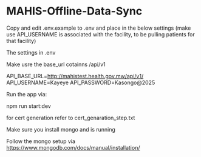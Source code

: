 # MAHIS-Offline-Data-Sync
Copy and edit .env.example to .env and place in the below settings (make use API_USERNAME is associated with the facility, to be pulling patients for that facility)

The settings in .env 

Make usre the base_url cotainns /api/v1

API_BASE_URL=http://mahistest.health.gov.mw/api/v1/
API_USERNAME=Kayeye
API_PASSWORD=Kasongo@2025


Run the app via: 

npm run start:dev


for cert generation refer to cert_genaration_step.txt

Make sure you install mongo and is running

Follow the mongo setup via https://www.mongodb.com/docs/manual/installation/
